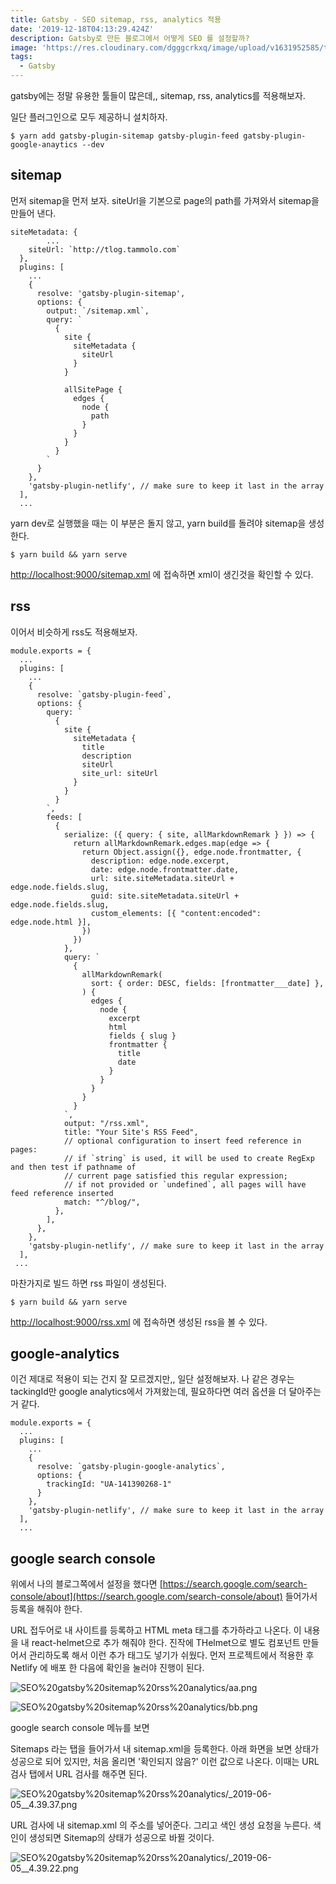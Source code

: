 ```yaml
---
title: Gatsby - SEO sitemap, rss, analytics 적용
date: '2019-12-18T04:13:29.424Z'
description: Gatsby로 만든 블로그에서 어떻게 SEO 를 설정할까?
image: 'https://res.cloudinary.com/dgggcrkxq/image/upload/v1631952585/tlog/cover/gatsby_zucriz.jpg'
tags:
  - Gatsby
---
```



gatsby에는 정말 유용한 툴들이 많은데,, sitemap, rss, analytics를 적용해보자.

일단 플러그인으로 모두 제공하니 설치하자.

    $ yarn add gatsby-plugin-sitemap gatsby-plugin-feed gatsby-plugin-google-anaytics --dev

## sitemap

먼저 sitemap을 먼저 보자. siteUrl을 기본으로 page의 path를 가져와서 sitemap을 만들어 낸다.

    siteMetadata: {
    		...
        siteUrl: `http://tlog.tammolo.com`
      },
      plugins: [
        ...
        {
          resolve: 'gatsby-plugin-sitemap',
          options: {
            output: `/sitemap.xml`,
            query: `
              {
                site {
                  siteMetadata {
                    siteUrl
                  }
                }
                
                allSitePage {
                  edges {
                    node {
                      path
                    }
                  }
                }
              }
            `
          }
        },
        'gatsby-plugin-netlify', // make sure to keep it last in the array
      ],
      ...

yarn dev로 실행했을 때는 이 부분은 돌지 않고, yarn build를 돌려야 sitemap을 생성한다.

    $ yarn build && yarn serve

[http://localhost:9000/sitemap.xml](http://localhost:9000/sitemap.xml)  에 접속하면 xml이 생긴것을 확인할 수 있다.

## rss

이어서 비슷하게 rss도 적용해보자.

    module.exports = {
      ...
      plugins: [
        ...
        {
          resolve: `gatsby-plugin-feed`,
          options: {
            query: `
              {
                site {
                  siteMetadata {
                    title
                    description
                    siteUrl
                    site_url: siteUrl
                  }
                }
              }
            `,
            feeds: [
              {
                serialize: ({ query: { site, allMarkdownRemark } }) => {
                  return allMarkdownRemark.edges.map(edge => {
                    return Object.assign({}, edge.node.frontmatter, {
                      description: edge.node.excerpt,
                      date: edge.node.frontmatter.date,
                      url: site.siteMetadata.siteUrl + edge.node.fields.slug,
                      guid: site.siteMetadata.siteUrl + edge.node.fields.slug,
                      custom_elements: [{ "content:encoded": edge.node.html }],
                    })
                  })
                },
                query: `
                  {
                    allMarkdownRemark(
                      sort: { order: DESC, fields: [frontmatter___date] },
                    ) {
                      edges {
                        node {
                          excerpt
                          html
                          fields { slug }
                          frontmatter {
                            title
                            date
                          }
                        }
                      }
                    }
                  }
                `,
                output: "/rss.xml",
                title: "Your Site's RSS Feed",
                // optional configuration to insert feed reference in pages:
                // if `string` is used, it will be used to create RegExp and then test if pathname of
                // current page satisfied this regular expression;
                // if not provided or `undefined`, all pages will have feed reference inserted
                match: "^/blog/",
              },
            ],
          },
        },
        'gatsby-plugin-netlify', // make sure to keep it last in the array
      ],
     ...

마찬가지로 빌드 하면 rss 파일이 생성된다.

    $ yarn build && yarn serve

[http://localhost:9000/rss.xml](http://localhost:9000/rss.xml) 에 접속하면 생성된 rss을 볼 수 있다.

## google-analytics

이건 제대로 적용이 되는 건지 잘 모르겠지만,, 일단 설정해보자. 나 같은 경우는 tackingId만 google analytics에서 가져왔는데, 필요하다면 여러 옵션을 더 달아주는 거 같다.

    module.exports = {
      ...
      plugins: [
        ...
        {
          resolve: `gatsby-plugin-google-analytics`,
          options: {
            trackingId: "UA-141390268-1"
          }
        },
        'gatsby-plugin-netlify', // make sure to keep it last in the array
      ],
      ...

## google search console

위에서 나의 블로그쪽에서 설정을 했다면 [https://search.google.com/search-console/about](https://search.google.com/search-console/about) 들어가서 등록을 해줘야 한다.

URL 접두어로 내 사이트를 등록하고 HTML meta 태그를 추가하라고 나온다. 이 내용을 내 react-helmet으로 추가 해줘야 한다. 진작에 THelmet으로 별도 컴포넌트 만들어서 관리하도록 해서 이런 추가 태그도 넣기가 쉬웠다. 먼저 프로젝트에서 적용한 후 Netlify 에 배포 한 다음에 확인을 눌러야 진행이 된다.

![SEO%20gatsby%20sitemap%20rss%20analytics/aa.png](SEO%20gatsby%20sitemap%20rss%20analytics/aa.png)

![SEO%20gatsby%20sitemap%20rss%20analytics/bb.png](SEO%20gatsby%20sitemap%20rss%20analytics/bb.png)

google search console 메뉴를 보면 

Sitemaps 라는 탭을 들어가서 내 sitemap.xml을 등록한다. 아래 화면을 보면 상태가 성공으로 되어 있지만, 처음 올리면 '확인되지 않음?' 이런 값으로 나온다. 이때는 URL 검사 탭에서 URL 검사를 해주면 된다.

![SEO%20gatsby%20sitemap%20rss%20analytics/_2019-06-05__4.39.37.png](SEO%20gatsby%20sitemap%20rss%20analytics/_2019-06-05__4.39.37.png)

URL 검사에 내 sitemap.xml 의 주소를 넣어준다. 그리고 색인 생성 요청을 누른다. 색인이 생성되면 Sitemap의 상태가 성공으로 바뀔 것이다.

![SEO%20gatsby%20sitemap%20rss%20analytics/_2019-06-05__4.39.22.png](SEO%20gatsby%20sitemap%20rss%20analytics/_2019-06-05__4.39.22.png)